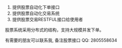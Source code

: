 1. 提供股票自动化下单接口
2. 提供股票自动化交易系统
3. 提供股票交易RESTFUL接口给使用者

股票系统采用分布式的结构，支持大规模并发下单。

有需要的朋友可以联系我, 备注股票接口
QQ: 2805558634